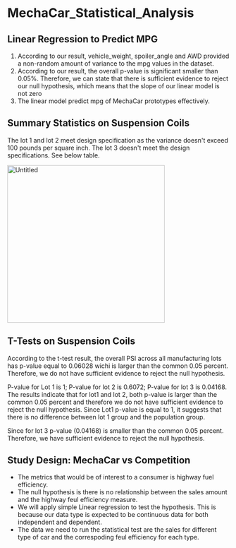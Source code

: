 # MechaCar_Statistical_Analysis
## Linear Regression to Predict MPG
1. According to our result, vehicle_weight, spoiler_angle and AWD provided a non-random amount of variance to the mpg values in the dataset.
2. According to our result, the overall p-value is significant smaller than 0.05%. Therefore, we can state that there is sufficient evidence to reject our null hypothesis, which means that the slope of our linear model is not zero
3. The linear model predict mpg of MechaCar prototypes effectively.
## Summary Statistics on Suspension Coils
The lot 1 and lot 2 meet design specification as the variance doesn't exceed 100 pounds per square inch.
The lot 3 doesn't meet the design specifications. See below table.

<img width="357" alt="Untitled" src="https://user-images.githubusercontent.com/19679507/122117884-3fb11080-cddc-11eb-8b28-d9a8f4c4c2b2.png">

## T-Tests on Suspension Coils
According to the t-test result, the overall PSI across all manufacturing lots has p-value equal to 0.06028 wichi is larger than the common 0.05 percent. Therefore, we do not have sufficient evidence to reject the null hypothesis.

P-value for Lot 1 is 1; P-value for lot 2 is 0.6072; P-value for lot 3 is 0.04168. The results indicate that for lot1 and lot 2, both p-value is larger than the common 0.05 percent and therefore we do not have sufficient evidence to reject the null hypothesis. Since Lot1 p-value is equal to 1, it suggests that there is no difference between lot 1 group and the population group.

Since for lot 3 p-value (0.04168) is smaller than the common 0.05 percent. Therefore, we have sufficient evidence to reject the null hypothesis.

## Study Design: MechaCar vs Competition
- The metrics that would be of interest to a consumer is highway fuel efficiency. 
- The null hypothesis is there is no relationship between the sales amount and the highway feul efficiency measure. 
- We will apply simple Linear regression to test the hypothesis. This is because our data type is expected to be continuous data for both independent and dependent. 
- The data we need to run the statistical test are the sales for different type of car and the correspoding feul efficiency for each type.
